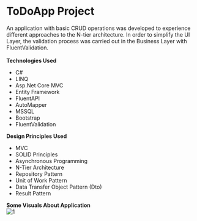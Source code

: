 # ToDoApp Project
An application with basic CRUD operations was developed to experience different approaches to the N-tier architecture. 
In order to simplify the UI Layer, the validation process was carried out in the Business Layer with FluentValidation.<br />
<br />
<b>Technologies Used</b>
 * C#
 * LINQ
 * Asp.Net Core MVC 
 * Entity Framework 
 * FluentAPI
 * AutoMapper
 * MSSQL
 * Bootstrap
 * FluentValidation

<b>Design Principles Used</b><br>
 * MVC
 * SOLID Principles
 * Asynchronous Programming
 * N-Tier Architecture
 * Repository Pattern
 * Unit of Work Pattern
 * Data Transfer Object Pattern (Dto)
 * Result Pattern

<b>Some Visuals About Application</b><br>
![1](https://user-images.githubusercontent.com/99497305/191967606-808a6048-d8eb-4cda-868a-26a2817d8110.png)
